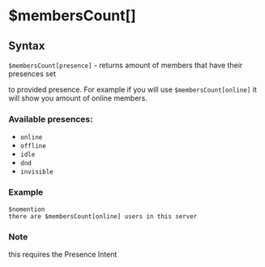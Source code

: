 # $membersCount[]

## Syntax 

`$membersCount[presence]` - returns amount of members that have their presences set

to provided presence. For example if you will use `$membersCount[online]` it will show
you amount of online members.

### Available presences: 
- `online` 
- `offline`
- `idle`
- `dnd`
- `invisible`


### Example 
```
$nomention 
there are $membersCount[online] users in this server
```


### Note
this requires the Presence Intent